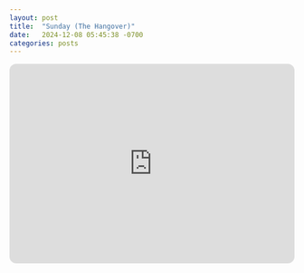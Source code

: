 ```yaml
---
layout: post
title:  "Sunday (The Hangover)"
date:   2024-12-08 05:45:38 -0700
categories: posts
---
```

<iframe style="border-radius:12px" src="https://open.spotify.com/embed/playlist/0bZQyFml3Lb2jRgM0SU6Um?utm_source=generator" width="100%" height="352" frameBorder="0" allowfullscreen="" allow="autoplay; clipboard-write; encrypted-media; fullscreen; picture-in-picture" loading="lazy"></iframe>
